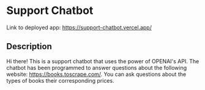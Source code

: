 # Support Chatbot

Link to deployed app: https://support-chatbot.vercel.app/ 

## Description
Hi there! This is a support chatbot that uses the power of OPENAI's API. The chatbot has been programmed to answer questions about the following website: https://books.toscrape.com/. You can ask questions about the types of books their corresponding prices.

